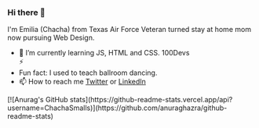 ### Hi there 👋 

I'm Emilia (Chacha) from Texas
Air Force Veteran turned stay at home mom now pursuing Web Design.
<ul>
  <li>🌱 I’m currently learning JS, HTML and CSS. 100Devs</li>
  ⚡<li> Fun fact: I used to teach ballroom dancing.</li>
  <li>📫 How to reach me <a href="https://twitter.com/ChachaSmalls22">Twitter</a> or <a href="https://www.linkedin.com/in/emilia-menchaca-6a6902232/">LinkedIn</a></li>
</ul>
[![Anurag's GitHub stats](https://github-readme-stats.vercel.app/api?username=ChachaSmalls)](https://github.com/anuraghazra/github-readme-stats)
